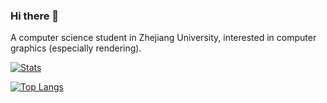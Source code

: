 ### Hi there 👋

<!--
**PepcyCh/PepcyCh** is a ✨ _special_ ✨ repository because its `README.md` (this file) appears on your GitHub profile.

Here are some ideas to get you started:

- 🔭 I’m currently working on ...
- 🌱 I’m currently learning ...
- 👯 I’m looking to collaborate on ...
- 🤔 I’m looking for help with ...
- 💬 Ask me about ...
- 📫 How to reach me: ...
- 😄 Pronouns: ...
- ⚡ Fun fact: ...
-->

A computer science student in Zhejiang University, interested in computer graphics (especially rendering).

[![Stats](https://github-readme-stats.vercel.app/api?username=PepcyCh&show_icons=true&count_private=true&theme=radical)](https://github.com/PepcyCh)

[![Top Langs](https://github-readme-stats.vercel.app/api/top-langs/?username=PepcyCh&layout=compact&hide=html&theme=radical)](https://github.com/PepyCh)
